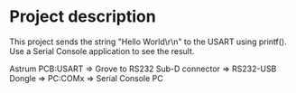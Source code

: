 # Project description

This project sends the string "Hello World\r\n" to the USART using printf(). Use a Serial Console application to see the result.

Astrum PCB:USART => Grove to RS232 Sub-D connector => RS232-USB Dongle => PC:COMx => Serial Console PC
